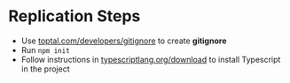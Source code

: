 # Replication Steps
- Use [toptal.com/developers/gitignore](https://www.toptal.com/developers/gitignore) to create **gitignore**
- Run `npm init`
- Follow instructions in [typescriptlang.org/download](https://www.typescriptlang.org/download) to install Typescript in the project